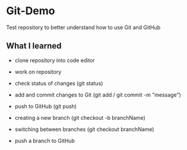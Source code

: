 # Git-Demo

Test repository to better understand how to use Git and GitHub

## What I learned

- clone repository into code editor
- work on repository
- check status of changes (git status)
- add and commit changes to Git (git add / git commit -m "message")
- push to GitHub (git push)

- creating a new branch (git checkout -b branchName)
- switching between branches (git checkout branchName)
- push a branch to GitHub
